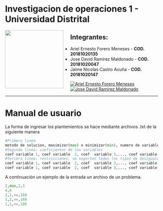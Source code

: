 # **Investigacion de operaciones 1 - Universidad Distrital**

<img src="https://www.udistrital.edu.co/themes/custom/versh/images/default/preloader.png" align="left" width="192px" height="192px"/>
<img align="left" width="0" height="192px" hspace="10"/>


## Integrantes: 
- Ariel Ernesto Forero Meneses  - **COD. 20181020135**
- Jose David Ramirez Maldonado  - **COD. 20181020047**
- Jaime Nicolas Castro Acuña  - **COD. 20181020147**

[![Ariel Ernesto Forero Meneses](https://img.shields.io/badge/arefome-github-br?style=flat-square)](https://github.com/arefome)
[![Jose David Ramirez Maldonado](https://img.shields.io/badge/JoseDRamirezM-github-br?style=flat-square)](https://github.com/JoseDRamirezM)

---
# **Manual de usuario**
La forma de ingresar los plantemientos se hace mediante archivos .txt de la siguiente manera

```python
#Primera linea
metodo de solucion, maximizar(max) o minimizar(min), numero de variables,numero de restricciones
#Segunda linea: coeficientes de las variables
coef variable 1, coef variable  2, coef  variable 3,..., coef variable  n
#Tercera linea: restricciones, se soportan todos los tipos de desigualdades
coef variable 1, coef variable  2, coef  variable 3,..., coef variable  n, <=, lado derecho
coef variable 1, coef variable  2, coef  variable 3,..., coef variable  n, <=, lado derecho
```
A continuación un ejemplo de la entrada un archivo de un problema.
```python
2,max,2,3
4,6
2,1,<=,180
1,2,<=,160
1,1,<=,100
```

